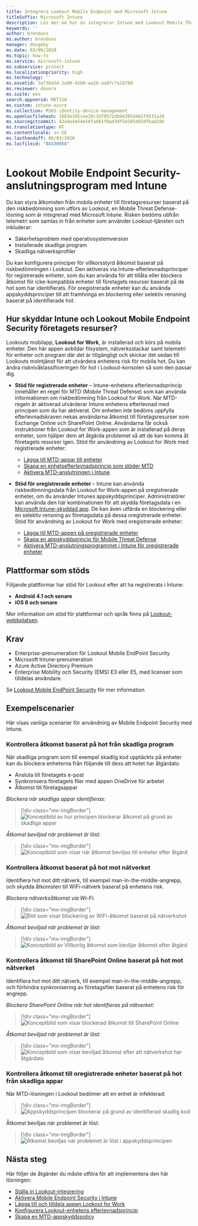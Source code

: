 ```yaml
---
title: Integrera Lookout Mobile Endpoint med Microsoft Intune
titleSuffix: Microsoft Intune
description: Läs mer om hur du integrerar Intune med Lookout Mobile Threat Defense (MTD) för att styra mobil enhetsåtkomst till företagets resurser.
keywords: ''
author: brenduns
ms.author: brenduns
manager: dougeby
ms.date: 03/09/2020
ms.topic: how-to
ms.service: microsoft-intune
ms.subservice: protect
ms.localizationpriority: high
ms.technology: ''
ms.assetid: 3a730a5d-2a90-42b0-aa28-aadfc7a18788
ms.reviewer: davera
ms.suite: ems
search.appverid: MET150
ms.custom: intune-azure
ms.collection: M365-identity-device-management
ms.openlocfilehash: 1083e195cee20c3df9572db94395d462f9531a39
ms.sourcegitcommit: 42a4a4454e56fa681f0ad39f5e585492dfbad286
ms.translationtype: HT
ms.contentlocale: sv-SE
ms.lasthandoff: 06/03/2020
ms.locfileid: "84330958"
---
```

# <a name="lookout-mobile-endpoint-security-connector-with-intune"></a>Lookout Mobile Endpoint Security-anslutningsprogram med Intune

Du kan styra åtkomsten från mobila enheter till företagsresurser baserat på den riskbedömning som utförs av Lookout, en Mobile Threat Defense-lösning som är integrerad med Microsoft Intune. Risken bedöms utifrån telemetri som samlas in från enheter som använder Lookout-tjänsten och inkluderar:
- Säkerhetsproblem med operativsystemversion
- Installerade skadliga program
- Skadliga nätverksprofiler

Du kan konfigurera principer för villkorsstyrd åtkomst baserat på riskbedömningen i Lookout. Den aktiveras via Intune-efterlevnadsprinciper för registrerade enheter, som du kan använda för att tillåta eller blockera åtkomst för icke-kompatibla enheter till företagets resurser baserat på de hot som har identifierats. För oregistrerade enheter kan du använda appskyddsprinciper till att framtvinga en blockering eller selektiv rensning baserat på identifierade hot.

## <a name="how-do-intune-and-lookout-mobile-endpoint-security-help-protect-company-resources"></a>Hur skyddar Intune och Lookout Mobile Endpoint Security företagets resurser?

Lookouts mobilapp, **Lookout for Work**, är installerad och körs på mobila enheter. Den här appen avbildar filsystem, nätverksstackar samt telemetri för enheter och program där det är tillgängligt och skickar det sedan till Lookouts molntjänst för att utvärdera enhetens risk för mobila hot. Du kan ändra risknivåklassificeringen för hot i Lookout-konsolen så som den passar dig.

- **Stöd för registrerade enheter** – Intune-enhetens efterlevnadsprincip innehåller en regel för MTD (Mobile Threat Defense) som kan använda informationen om riskbedömning från Lookout for Work. När MTD-regeln är aktiverad utvärderar Intune enhetens efterlevnad med principen som du har aktiverat. Om enheten inte bedöms uppfylla efterlevnadskraven nekas användarna åtkomst till företagsresurser som Exchange Online och SharePoint Online. Användarna får också instruktioner från Lookout for Work-appen som är installerad på deras enheter, som hjälper dem att åtgärda problemet så att de kan komma åt företagets resurser igen. Stöd för användning av Lookout for Work med registrerade enheter:
  - [Lägga till MTD-appar till enheter](../protect/mtd-apps-ios-app-configuration-policy-add-assign.md)
  - [Skapa en enhetsefterlevnadsprincip som stöder MTD](../protect/mtd-device-compliance-policy-create.md)
  - [Aktivera MTD-anslutningen i Intune](../protect/mtd-connector-enable.md)

- **Stöd för oregistrerade enheter** – Intune kan använda riskbedömningsdata från Lookout for Work-appen på oregistrerade enheter, om du använder Intunes appskyddsprinciper. Administratörer kan använda den här kombinationen för att skydda företagsdata i en [Microsoft Intune-skyddad app](../apps/apps-supported-intune-apps.md). De kan även utfärda en blockering eller en selektiv rensning av företagsdata på dessa oregistrerade enheter. Stöd för användning av Lookout for Work med oregistrerade enheter:
  - [Lägga till MTD-appen på oregistrerade enheter](../protect/mtd-add-apps-unenrolled-devices.md)
  - [Skapa en appskyddsprincip för Mobile Threat Defense](../protect/mtd-app-protection-policy.md)
  - [Aktivera MTD-anslutningsprogrammet i Intune för oregistrerade enheter](../protect/mtd-enable-unenrolled-devices.md)

## <a name="supported-platforms"></a>Plattformar som stöds

Följande plattformar har stöd för Lookout efter att ha registrerats i Intune:

- **Android 4.1 och senare**  
- **iOS 8 och senare**  

Mer information om stöd för plattformar och språk finns på [Lookout-webbplatsen](https://personal.support.lookout.com/hc/articles/114094140253).  

## <a name="prerequisites"></a>Krav

- Enterprise-prenumeration för Lookout Mobile EndPoint Security  
- Microsoft Intune-prenumeration
- Azure Active Directory Premium
- Enterprise Mobility och Security (EMS) E3 eller E5, med licenser som tilldelas användare.  

Se [Lookout Mobile EndPoint Security](https://www.lookout.com/products/mobile-endpoint-security) för mer information

## <a name="sample-scenarios"></a>Exempelscenarier

Här visas vanliga scenarier för användning av Mobile Endpoint Security med Intune.

### <a name="control-access-based-on-threats-from-malicious-apps"></a>Kontrollera åtkomst baserat på hot från skadliga program

När skadliga program som till exempel skadlig kod upptäckts på enheter kan du blockera enheterna från följande till dess att hotet har åtgärdats:

- Ansluta till företagets e-post
- Synkronisera företagets filer med appen OneDrive för arbetet
- Åtkomst till företagsappar

*Blockera när skadliga appar identifieras:*

> [!div class="mx-imgBorder"]
> ![Konceptbild av hur principen blockerar åtkomst på grund av skadliga appar](./media/lookout-mobile-threat-defense-connector/malicious-apps-blocked.png)

*Åtkomst beviljad när problemet är löst:*

> [!div class="mx-imgBorder"]
> ![Konceptbild som visar när åtkomst beviljas till enheter efter åtgärd](./media/lookout-mobile-threat-defense-connector/malicious-apps-unblocked.png)

### <a name="control-access-based-on-threat-to-network"></a>Kontrollera åtkomst baserat på hot mot nätverket

Identifiera hot mot ditt nätverk, till exempel man-in-the-middle-angrepp, och skydda åtkomsten till WiFi-nätverk baserat på enhetens risk.

*Blockera nätverksåtkomst via Wi-Fi:*

> [!div class="mx-imgBorder"]
> ![Bild som visar blockering av WiFi-åtkomst baserat på nätverkshot](./media/lookout-mobile-threat-defense-connector/network-wifi-blocked.png)

*Åtkomst beviljad när problemet är löst:*

> [!div class="mx-imgBorder"]
> ![Konceptbild av Villkorlig åtkomst som beviljar åtkomst efter åtgärd](./media/lookout-mobile-threat-defense-connector/network-wifi-unblocked.png)

### <a name="control-access-to-sharepoint-online-based-on-threat-to-network"></a>Kontrollera åtkomst till SharePoint Online baserat på hot mot nätverket

Identifiera hot mot ditt nätverk, till exempel man-in-the-middle-angrepp, och förhindra synkronisering av företagsfiler baserat på enhetens risk för angrepp.

*Blockera SharePoint Online när hot identifieras på nätverket:*

> [!div class="mx-imgBorder"]
> ![Konceptbild som visar blockerad åtkomst till SharePoint Online](./media/lookout-mobile-threat-defense-connector/network-spo-blocked.png)

*Åtkomst beviljad när problemet är löst:*

> [!div class="mx-imgBorder"]
> ![Konceptbild som visar beviljad åtkomst efter att nätverkshot har åtgärdats](./media/lookout-mobile-threat-defense-connector/network-spo-unblocked.png)

### <a name="control-access-on-unenrolled-devices-based-on-threats-from-malicious-apps"></a>Kontrollera åtkomst till oregistrerade enheter baserat på hot från skadliga appar

När MTD-lösningen i Lookout bedömer att en enhet är infekterad:
> [!div class="mx-imgBorder"]
> ![Appskyddsprincipen blockerar på grund av identifierad skadlig kod](./media/lookout-mobile-threat-defense-connector/lookout-app-policy-block.png)

Åtkomst beviljas när problemet är löst:

> [!div class="mx-imgBorder"]
> ![Åtkomst beviljas när problemet är löst i appskyddsprincipen](./media/lookout-mobile-threat-defense-connector/lookout-app-policy-remediated.png)

## <a name="next-steps"></a>Nästa steg

Här följer de åtgärder du måste utföra för att implementera den här lösningen:

- [Ställa in Lookout-integrering](lookout-mtd-connector-integration.md)
- [Aktivera Mobile Endpoint Security i Intune](mtd-connector-enable.md)
- [Lägga till och tilldela appen Lookout for Work](mtd-apps-ios-app-configuration-policy-add-assign.md)
- [Konfigurera Lookout-enhetens efterlevnadsprincip](mtd-device-compliance-policy-create.md)
- [Skapa en MTD-appskyddspolicy](mtd-app-protection-policy.md)
